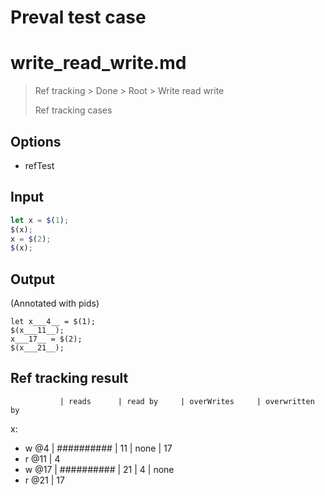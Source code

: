 # Preval test case

# write_read_write.md

> Ref tracking > Done > Root > Write read write
>
> Ref tracking cases

## Options

- refTest

## Input

`````js filename=intro
let x = $(1);
$(x);
x = $(2);
$(x);
`````


## Output

(Annotated with pids)

`````filename=intro
let x___4__ = $(1);
$(x___11__);
x___17__ = $(2);
$(x___21__);
`````


## Ref tracking result


               | reads      | read by     | overWrites     | overwritten by
x:
  - w @4       | ########## | 11          | none           | 17
  - r @11      | 4
  - w @17      | ########## | 21          | 4              | none
  - r @21      | 17
